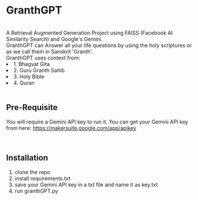 <h1>G r a n t h G P T </h1>

<br>
A Retrieval Augmented Generation Project using FAISS (Facebook AI Similarity Search) and Google's Gemini.
<br>
GranthGPT can Answer all your life questions by using the holy scriptures or as we call them in Sanskrit 'Granth'.
<br>
GranthGPT uses context from:
<br>
<list>
  <li>1. Bhagvat Gita</li>
  <li>2. Guru Granth Sahib</li>
  <li>3. Holy Bible</li>
  <li>4. Quran</li>
</list>

<br>

## Pre-Requisite
You will require a Gemini API key to run it. You can get your Gemini API key from here: https://makersuite.google.com/app/apikey

<br>

## Installation

1. clone the repo 
2. install requirements.txt
3. save your Gemini API key in a txt file and name it as key.txt
5. run granthGPT.py
